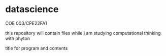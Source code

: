 # datascience

COE 003/CPE22FA1

this repository will contain files while i am studying computational thinking with phyton

title for program and contents
